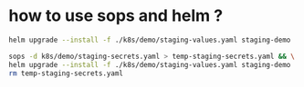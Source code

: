 # how to use sops and helm ?


```bash
helm upgrade --install -f ./k8s/demo/staging-values.yaml staging-demo ./k8s/demo --dry-run
```

```bash
sops -d k8s/demo/staging-secrets.yaml > temp-staging-secrets.yaml && \
helm upgrade --install -f ./k8s/demo/staging-values.yaml staging-demo ./k8s/demo && \
rm temp-staging-secrets.yaml
```
